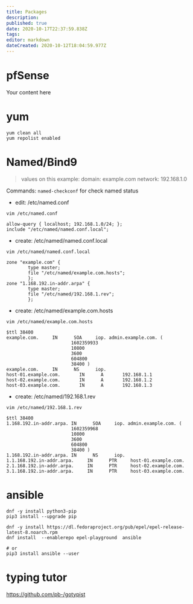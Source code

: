 ```yaml
---
title: Packages
description: 
published: true
date: 2020-10-17T22:37:59.838Z
tags: 
editor: markdown
dateCreated: 2020-10-12T18:04:59.977Z
---
```


# pfSense
Your content here


# yum

```
yum clean all
yum repolist enabled
```

# Named/Bind9

> values on this example:
> domain: example.com
> network: 192.168.1.0

Commands: `named-checkconf` for check named status

+ edit: /etc/named.conf
```
vim /etc/named.conf

allow-query { localhost; 192.168.1.0/24; };
include "/etc/named/named.conf.local";
```

+ create: /etc/named/named.conf.local
```
vim /etc/named/named.conf.local

zone "example.com" {
        type master;
        file "/etc/named/example.com.hosts";
        };
zone "1.168.192.in-addr.arpa" {
        type master;
        file "/etc/named/192.168.1.rev";
        };
```

+ create: /etc/named/example.com.hosts
```
vim /etc/named/example.com.hosts

$ttl 38400
example.com.     IN      SOA     iop. admin.example.com. (
                        1602359933
                        10800
                        3600
                        604800
                        38400 )
example.com.     IN      NS      iop.
host-01.example.com.       IN      A       192.168.1.1
host-02.example.com.       IN      A       192.168.1.2
host-03.example.com.       IN      A       192.168.1.3
```

+ create: /etc/named/192.168.1.rev
```
vim /etc/named/192.168.1.rev

$ttl 38400
1.168.192.in-addr.arpa. IN      SOA     iop. admin.example.com. (
                        1602359968
                        10800
                        3600
                        604800
                        38400 )
1.168.192.in-addr.arpa. IN      NS      iop.
1.1.168.192.in-addr.arpa.     IN      PTR     host-01.example.com.
2.1.168.192.in-addr.arpa.     IN      PTR     host-02.example.com.
3.1.168.192.in-addr.arpa.     IN      PTR     host-03.example.com.
```


# ansible


```
dnf -y install python3-pip
pip3 install --upgrade pip

dnf -y install https://dl.fedoraproject.org/pub/epel/epel-release-latest-8.noarch.rpm
dnf install  --enablerepo epel-playground  ansible

# or
pip3 install ansible --user
```



# typing tutor

https://github.com/pb-/gotypist


